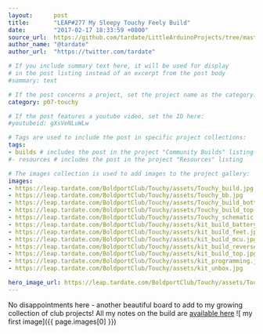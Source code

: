 ```yaml
---
layout:      post
title:       "LEAP#277 My Sleepy Touchy Feely Build"
date:        "2017-02-17 18:33:59 +0800"
source_url:  https://github.com/tardate/LittleArduinoProjects/tree/master/BoldportClub/Touchy
author_name: "@tardate"
author_url:  "https://twitter.com/tardate"

# If you include summary text here, it will be used for display
# in the post listing instead of an excerpt from the post body
#summary: text

# If the post concerns a project, set the project name as the category:
category: p07-touchy

# If the post features a youtube video, set the ID here:
#youtubeid: gXsVeNLuWLw

# Tags are used to include the post in specific project collections:
tags:
- builds # includes the post in the project "Community Builds" listing
#- resources # includes the post in the project "Resources" listing

# The images collection is used to add images to the project gallery:
images:
- https://leap.tardate.com/BoldportClub/Touchy/assets/Touchy_build.jpg
- https://leap.tardate.com/BoldportClub/Touchy/assets/Touchy_bb.jpg
- https://leap.tardate.com/BoldportClub/Touchy/assets/Touchy_build_bottom.jpg
- https://leap.tardate.com/BoldportClub/Touchy/assets/Touchy_build_top.jpg
- https://leap.tardate.com/BoldportClub/Touchy/assets/Touchy_schematic.jpg
- https://leap.tardate.com/BoldportClub/Touchy/assets/kit_build_battery.jpg
- https://leap.tardate.com/BoldportClub/Touchy/assets/kit_build_feet.jpg
- https://leap.tardate.com/BoldportClub/Touchy/assets/kit_build_mcu.jpg
- https://leap.tardate.com/BoldportClub/Touchy/assets/kit_build_reverse.jpg
- https://leap.tardate.com/BoldportClub/Touchy/assets/kit_build_top.jpg
- https://leap.tardate.com/BoldportClub/Touchy/assets/kit_programming.jpg
- https://leap.tardate.com/BoldportClub/Touchy/assets/kit_unbox.jpg

hero_image_url: https://leap.tardate.com/BoldportClub/Touchy/assets/Touchy_build.jpg
---
```


No disappointments here - another beautiful board to add to my growing collection of club projects!
All my notes on the build are [available here](https://github.com/tardate/LittleArduinoProjects/tree/master/BoldportClub/Touchy)
![ my first image]({{ page.images[0] }})
